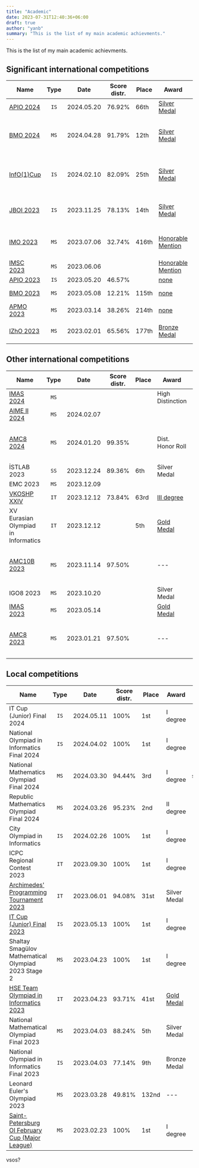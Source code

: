```yaml
---
title: "Academic"
date: 2023-07-31T12:40:36+06:00
draft: true
author: "yanb"
summary: "This is the list of my main academic achievments."
---
```


This is the list of my main academic achievments.

## Significant international competitions

| Name | Type | Date | Score distr. | Place | Award | Certificates |
| ---- |:----:| ---- | ------------ | ----- | ----- |:------------:|
| [APIO 2024](http://www.apio2024.org/) | `IS` | 2024.05.20 | 76.92% | 66th | [Silver Medal](https://apio2024.org/ranking) | |
| [BMO 2024](https://bmo2024.org/) | `MS` | 2024.04.28 | 91.79% | 12th | [Silver Medal](https://bmo2024.org/results/) | {{< inline_img src="/static/documents/c_balkan_2024.jpg" >}} {{< inline_img src="/static/documents/m_balkan_2024.jpg" >}} |
| [InfO(1)Cup](https://info1cup.com/) | `IS` | 2024.02.10 | 82.09% | 25th | [Silver Medal](https://info1cup.com/results) | {{< inline_img src="/static/documents/c_infocup_2024.jpg" >}} {{< inline_img src="/static/documents/m_infocup_2024.jpg" >}} |
| [JBOI 2023](https://jboi2023.cs.org.mk/) | `IS` | 2023.11.25 | 78.13% | 14th | [Silver Medal](https://jboi2023.cs.org.mk/content/results) | {{< inline_img src="/static/documents/c_jboi_2023.jpg" >}} {{< inline_img src="/static/documents/m_jboi_2023.jpg" >}} |
| [IMO 2023](https://imo2023.jp/en/) | `MS` | 2023.07.06 | 32.74% | 416th | [Honorable Mention](https://www.imo-official.org/participant_r.aspx?id=33101) | {{< inline_img src="/static/documents/c_imo_2023.jpg" >}} {{< inline_img src="/static/documents/m_imo_2023.jpg" >}} |
| [IMSC 2023](https://imscprogram.com/) | `MS` | 2023.06.06 | | | [Honorable Mention](https://imscprogram.com/competition.html) | |
| [APIO 2023](http://www.apio2023.cn/) | `IS` | 2023.05.20 | 46.57% | | [none](http://www.apio2023.cn/score.html) | |
| [BMO 2023](https://bmo2023.tubitak.gov.tr/) | `MS` | 2023.05.08 | 12.21% | 115th | [none](https://bmo2023.tubitak.gov.tr/results) | {{< inline_img src="/static/documents/c_bmo_2023.jpg" >}} |
| [APMO 2023](https://apmo-official.org/) | `MS` | 2023.03.14 | 38.26% | 214th | [none](https://apmo-official.org/country_report/KGZ/2023) | |
| [IZhO 2023](https://izho.kz/) | `MS` | 2023.02.01 | 65.56% | 177th | [Bronze Medal](https://izho.kz/contest/results-izho-2023/) | {{< inline_img src="/static/documents/m_zhautykov_2023.jpg" >}} |

## Other international competitions

| Name | Type | Date | Score distr. | Place | Award | Certificates |
| ---- |:----:| ---- | ------------ | ----- | ----- |:------------:|
| [IMAS 2024](https://chiuchang.org/imas/about/) | `MS` | | | | High Distinction | |
| [AIME II 2024](https://maa.org/math-competitions/invitational-competitions) | `MS` | 2024.02.07 | | | | |
| [AMC8 2024](https://maa.org/math-competitions/amc-8) | `MS` | 2024.01.20 | 99.35% | | Dist. Honor Roll | {{< inline_img src="/static/documents/c_amc8_2024.jpg" >}} {{< inline_img src="/static/documents/m_amc8_2024.jpg" >}} |
| İSTLAB 2023 | `SS` | 2023.12.24 | 89.36% | 6th | Silver Medal | |
| EMC 2023 | `MS` | 2023.12.09 | | | | |
| [VKOSHP XXIV](https://neerc.ifmo.ru/school/russia-team/index.html) | `IT` | 2023.12.12 | 73.84% | 63rd | [III degree](https://neerc.ifmo.ru/school/archive/2023-2024/ru-olymp-team-russia-2023-standings.html) | |
| XV Eurasian Olympiad in Informatics | `IT` | 2023.12.12 | | 5th | [Gold Medal](https://neerc.ifmo.ru/school/archive/2023-2024/ru-olymp-team-russia-2023-standings.html) | {{< inline_img src="/static/documents/c_eurasian_2023.jpg" >}} {{< inline_img src="/static/documents/m_eurasian_2023.jpg" >}} |
| [AMC10B 2023](https://maa.org/math-competitions/amc-1012) | `MS` | 2023.11.14 | 97.50% | | --- | {{< inline_img src="/static/documents/c_amc10_2023.jpg" >}} {{< inline_img src="/static/documents/m_amc10_2023.jpg" >}} |
| IGO8 2023 | `MS` | 2023.10.20 | | | Silver Medal | |
| [IMAS 2023](https://chiuchang.org/imas/about/) | `MS` | 2023.05.14 | | | [Gold Medal](https://docs.google.com/spreadsheets/d/1T0HSraedQrSbfds6FmRWwNrIeEHcE6E7/edit?usp=sharing&ouid=107173272238617493592&rtpof=true&sd=true) | |
| [AMC8 2023](https://maa.org/math-competitions/amc-8) | `MS` | 2023.01.21 | 97.50% | | --- | {{< inline_img src="/static/documents/c_amc8_2023.jpg" >}} {{< inline_img src="/static/documents/m_amc8_2023.jpg" >}} |

## Local competitions

| Name | Type | Date | Score distr. | Place | Award | Certificates |
| ---- |:----:| ---- | ------------ | ----- | ----- |:------------:|
| IT Cup (Junior) Final 2024 | `IS` | 2024.05.11 | 100% | 1st | I degree | {{< inline_img src="/static/documents/m_itcup_2024.jpg" >}} |
| National Olympiad in Informatics Final 2024 | `IS` | 2024.04.02 | 100% | 1st | I degree | {{< inline_img src="/static/documents/m_national_i_2024.jpg" >}} |
| National Mathematics Olympiad Final 2024 | `MS` | 2024.03.30 | 94.44% | 3rd | I degree | {{< inline_img src="/static/documents/m_national_m_2024.jpg" >}} |
| Republic Mathematics Olympiad Final 2024 | `MS` | 2024.03.26 | 95.23% | 2nd | II degree | {{< inline_img src="/static/documents/m_republic_2024.jpg" >}} |
| City Olympiad in Informatics | `IS` | 2024.02.26 | 100% | 1st | I degree | {{< inline_img src="/static/documents/m_city_2024.jpg" >}} |
| ICPC Regional Contest 2023 | `IT` | 2023.09.30 | 100% | 1st | I degree |
| [Archimedes' Programming Tournament 2023](http://www.arhimedes.org/) | `IT` | 2023.06.01 | 94.08% | 31st | Silver Medal |
| [IT Cup (Junior) Final 2023](https://olympiads.kg/c/35/compets) | `IS` | 2023.05.13 | 100% | 1st | I degree | {{< inline_img src="/static/documents/m_itcup_2023.jpg" >}} |
| Shaltay Smagülov Mathematical Olympiad 2023 Stage 2 | `MS` | 2023.04.23 | 100% | 1st | I degree | {{< inline_img src="/static/documents/c_smagulov_2023.jpg" >}} {{< inline_img src="/static/documents/m_smagulov_2023.jpg" >}} |
| [HSE Team Olympiad in Informatics 2023](https://olymp.hse.ru/coding/) | `IT` | 2023.04.23 | 93.71% | 41st | [Gold Medal](https://olymp.hse.ru/mirror/pubs/share/834494308.pdf) |
| National Mathematical Olympiad Final 2023 | `MS` | 2023.04.03 | 88.24% | 5th | Silver Medal |
| National Olympiad in Informatics Final 2023 | `IS` | 2023.04.03 | 77.14% | 9th | Bronze Medal | {{< inline_img src="/static/documents/m_national_i_2023.jpg" >}}
| Leonard Euler's Olympiad 2023 | `MS` | 2023.03.28 | 49.81% | 132nd | --- | {{< inline_img src="/static/documents/c_euler_2023.jpg" >}} |
| [Saint-Petersburg OI February Cup (Major League)](https://prog.matolimp-spb.org/2023/) | `MS` | 2023.02.23 | 100% | 1st | I degree | {{< inline_img src="/static/documents/m_febinf_2023.jpg" >}} |

vsos?
